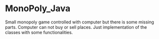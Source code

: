 # MonoPoly_Java

Small monopoly game controlled with computer but there is some missing parts.
Computer can not buy or sell places.
Just implementation of the classes with some functionalities.
